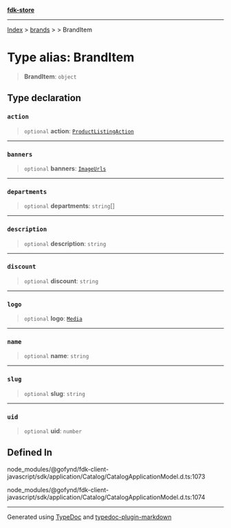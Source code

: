 [**fdk-store**](../../../README.md)
***

[Index](../../../API.md) > [brands](../../README.md) > [<internal>](../README.md) > BrandItem

# Type alias: BrandItem

> **BrandItem**: `object`

## Type declaration

### `action`

> `optional` **action**: [`ProductListingAction`](type-alias.ProductListingAction.md)

***

### `banners`

> `optional` **banners**: [`ImageUrls`](type-alias.ImageUrls.md)

***

### `departments`

> `optional` **departments**: `string`[]

***

### `description`

> `optional` **description**: `string`

***

### `discount`

> `optional` **discount**: `string`

***

### `logo`

> `optional` **logo**: [`Media`](type-alias.Media.md)

***

### `name`

> `optional` **name**: `string`

***

### `slug`

> `optional` **slug**: `string`

***

### `uid`

> `optional` **uid**: `number`

## Defined In

node\_modules/@gofynd/fdk-client-javascript/sdk/application/Catalog/CatalogApplicationModel.d.ts:1073

node\_modules/@gofynd/fdk-client-javascript/sdk/application/Catalog/CatalogApplicationModel.d.ts:1074

***
Generated using [TypeDoc](https://typedoc.org/) and [typedoc-plugin-markdown](https://www.npmjs.com/package/typedoc-plugin-markdown)
